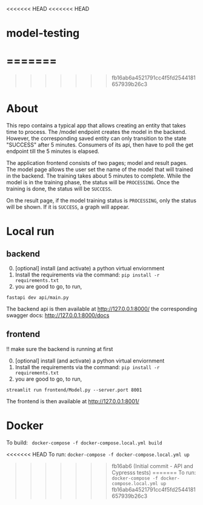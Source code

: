 <<<<<<< HEAD
<<<<<<< HEAD
# model-testing
=======
=======
>>>>>>> fb16ab6a4521791cc4f5fd2544181657939b26c3
# About
This repo contains a typical app that allows creating an entity that takes time to process. The /model endpoint creates the model in the backend. However, the corresponding saved entity can only transition to the state "SUCCESS" after 5 minutes. Consumers of its api, then have to poll the get endpoint till the 5 minutes is elapsed.

The application frontend consists of two pages; model and result pages. The model page allows the user set the name of the model that will trained in the backend. The training takes about 5 minutes to complete. While the model is in the training phase, the status will be `PROCESSING`. Once the training is done, the status will be `SUCCESS`.

On the result page, if the model training status is `PROCESSING`, only the status will be shown. If it is `SUCCESS`, a graph will appear.

# Local run

## backend
0. [optional] install (and activate) a python virtual enviornment
1. Install the requirements via the command: `pip install -r requirements.txt`
2. you are good to go, to run,
```
fastapi dev api/main.py
```
The backend api is then available at http://127.0.0.1:8000/
the corresponding swagger docs: http://127.0.0.1:8000/docs


## frontend
!! make sure the backend is running at first

0. [optional] install (and activate) a python virtual enviornment
1. Install the requirements via the command: `pip install -r requirements.txt`
2. you are good to go, to run,
```
streamlit run frontend/Model.py --server.port 8001
```

The frontend is then available at http://127.0.0.1:8001/


# Docker
To build: ` docker-compose -f docker-compose.local.yml build`

<<<<<<< HEAD
To run: `docker-compose -f docker-compose.local.yml up`
>>>>>>> fb16ab6 (Initial commit - API and Cypresss tests)
=======
To run: `docker-compose -f docker-compose.local.yml up`
>>>>>>> fb16ab6a4521791cc4f5fd2544181657939b26c3
